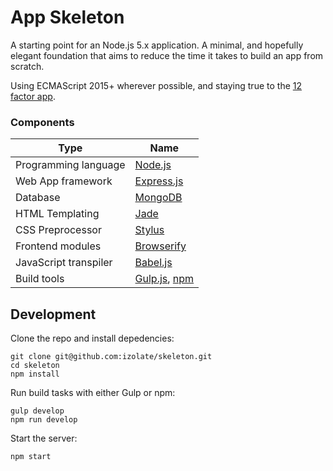 # App Skeleton

A starting point for an Node.js 5.x application. A minimal, and hopefully elegant foundation that aims to reduce the time it takes to build an app from scratch.

Using ECMAScript 2015+ wherever possible, and staying true to the [12 factor app](http://12factor.net).

### Components
Type | Name
--- | ---
Programming language | [Node.js](https://nodejs.org)
Web App framework | [Express.js](http://expressjs.com)
Database | [MongoDB](https://www.mongodb.org)
HTML Templating | [Jade](http://jade-lang.com)
CSS Preprocessor | [Stylus](https://learnboost.github.io/stylus)
Frontend modules | [Browserify](http://browserify.org)
JavaScript transpiler | [Babel.js](http://babeljs.io)
Build tools | [Gulp.js](http://gulpjs.com), [npm](https://www.npmjs.com)


## Development

Clone the repo and install depedencies:

```
git clone git@github.com:izolate/skeleton.git
cd skeleton
npm install
```

Run build tasks with either Gulp or npm:
```
gulp develop
npm run develop
```

Start the server:
```
npm start
```
